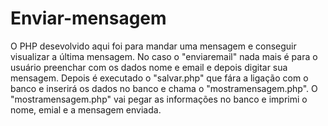 # Enviar-mensagem
O PHP desevolvido aqui foi para mandar uma mensagem e conseguir visualizar a última mensagem.
No caso o "enviaremail" nada mais é para o usuário preenchar com os dados nome e email e depois digitar sua mensagem.
Depois é executado o "salvar.php" que fára a ligação com o banco e inserirá os dados no banco e chama o "mostramensagem.php".
O "mostramensagem.php" vai pegar as informações no banco e imprimi o nome, emial e a mensagem enviada.
